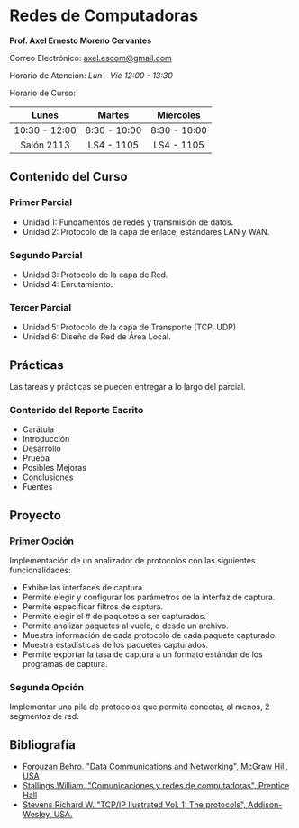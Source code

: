 # Redes de Computadoras

**Prof. Axel Ernesto Moreno Cervantes**

Correo Electrónico: [axel.escom@gmail.com](mailto:axel.escom@gmail.com)

Horario de Atención: *Lun - Vie 12:00 - 13:30*

Horario de Curso:

|Lunes|Martes|Miércoles|
|:---:|:---:|:---:|
|10:30 - 12:00|8:30 - 10:00|8:30 - 10:00|
|Salón 2113|LS4 - 1105|LS4 - 1105|

## Contenido del Curso

### Primer Parcial

- Unidad 1: Fundamentos de redes y transmisión de datos.
- Unidad 2: Protocolo de la capa de enlace, estándares LAN y WAN.

### Segundo Parcial

- Unidad 3: Protocolo de la capa de Red.
- Unidad 4: Enrutamiento.

### Tercer Parcial

- Unidad 5: Protocolo de la capa de Transporte (TCP, UDP)
- Unidad 6: Diseño de Red de Área Local.

## Prácticas

Las tareas y prácticas se pueden entregar a lo largo del parcial.

### Contenido del Reporte Escrito

- Carátula
- Introducción
- Desarrollo
- Prueba
- Posibles Mejoras
- Conclusiones
- Fuentes

## Proyecto

### Primer Opción

Implementación de un analizador de protocolos con las siguientes funcionalidades:

- Exhibe las interfaces de captura.
- Permite elegir y configurar los parámetros de la interfaz de captura.
- Permite especificar filtros de captura.
- Permite elegir el # de paquetes a ser capturados.
- Permite analizar paquetes al vuelo, o desde un archivo.
- Muestra información de cada protocolo de cada paquete capturado.
- Muestra estadísticas de los paquetes capturados.
- Permite exportar la tasa de captura a un formato estándar de los programas de captura.

### Segunda Opción

Implementar una pila de protocolos que permita conectar, al menos, 2 segmentos de red.


## Bibliografía

- [Forouzan Behro. "Data Communications and Networking", McGraw Hill, USA](http://library.aceondo.net/ebooks/Computer_Science/Data_Communication_and_Networking_by_Behrouz.A.Forouzan_4th.edition.pdf)
- [Stallings William. "Comunicaciones y redes de computadoras", Prentice Hall](https://richardfong.files.wordpress.com/2011/02/stallings-william-comunicaciones-y-redes-de-computadores.pdf)
- [Stevens Richard W. "TCP/IP Ilustrated Vol. 1: The protocols", Addison-Wesley, USA.](http://www.r-5.org/files/books/computers/internals/net/Richard_Stevens-TCP-IP_Illustrated-EN.pdf)
